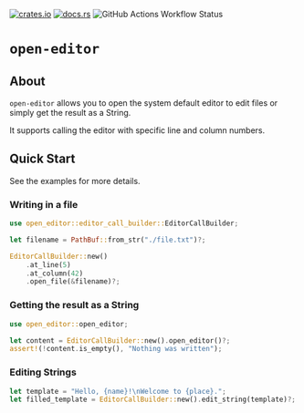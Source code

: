 [![crates.io](https://img.shields.io/crates/v/open-editor.svg)](https://crates.io/crates/open-editor) [![docs.rs](https://docs.rs/open-editor/badge.svg)](https://docs.rs/open-editor/) ![GitHub Actions Workflow Status](https://img.shields.io/github/actions/workflow/status/louis-thevenet/open-editor/ci.yml)

# `open-editor`

## About

`open-editor` allows you to open the system default editor to edit files or simply get the result as a String.

It supports calling the editor with specific line and column numbers.

## Quick Start

See the examples for more details.

### Writing in a file

```rust
use open_editor::editor_call_builder::EditorCallBuilder;

let filename = PathBuf::from_str("./file.txt")?;

EditorCallBuilder::new()
    .at_line(5)
    .at_column(42)
    .open_file(&filename)?;
```

### Getting the result as a String

```rust
use open_editor::open_editor;

let content = EditorCallBuilder::new().open_editor()?;
assert!(!content.is_empty(), "Nothing was written");
```

### Editing Strings

```rust
let template = "Hello, {name}!\nWelcome to {place}.";
let filled_template = EditorCallBuilder::new().edit_string(template)?;
```
